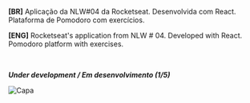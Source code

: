 **[BR]** Aplicação da NLW#04 da Rocketseat. Desenvolvida com React. Plataforma de Pomodoro com exercícios. 


**[ENG]** Rocketseat's application from NLW # 04. Developed with React. Pomodoro platform with exercises.

<br>

***Under development / Em desenvolvimento (1/5)***

![Capa](https://user-images.githubusercontent.com/54003876/108790703-226de300-755c-11eb-9590-f958ff60c91d.png)
